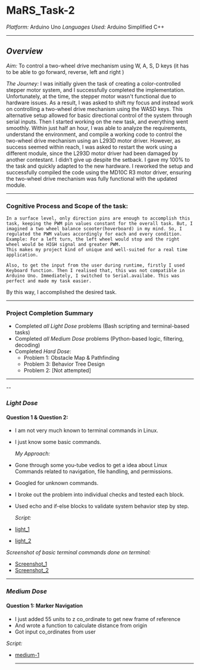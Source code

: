 # MaRS_Task-2
*Platform:* Arduino Uno 
*Languages Used:* Arduino Simplified C++ 

---

## *Overview*
*Aim:* 
    To control a two-wheel drive mechanism using W, A, S, D keys (it has to be able to go forward, reverse, left and right ) 

*The Journey:* 
    I was initially given the task of creating a color-controlled stepper motor system, and I successfully completed the implementation. Unfortunately, at the time, the stepper motor wasn't functional due to hardware issues. As a result, I was asked to shift my focus and instead work on controlling a two-wheel drive mechanism using the WASD keys. This alternative setup allowed for basic directional control of the system through serial inputs.
    Then I started working on the new task, and everything went smoothly. Within just half an hour, I was able to analyze the requirements, understand the environment, and compile a working code to control the two-wheel drive mechanism using an L293D motor driver. However, as success seemed within reach, I was asked to restart the work using a different module, since the L293D motor driver had been damaged by another contestant.
    I didn’t give up despite the setback. I gave my 100% to the task and quickly adapted to the new hardware. I reworked the setup and successfully compiled the code using the MD10C R3 motor driver, ensuring the two-wheel drive mechanism was fully functional with the updated module.

---

### Cognitive Process and Scope of the task:  
    In a surface level, only direction pins are enough to accomplish this task, keeping the PWM pin values constant for the overall task. But, I imagined a two wheel balance scooter(hoverboard) in my mind. So, I regulated the PWM values accordingly for each and every condition. Example: For a left turn, the left wheel would stop and the right wheel would be HIGH signal and greater PWM.
    This makes my project kind of unique and well-suited for a real time application.

    Also, to get the input from the user during runtime, firstly I used Keyboard function. Then I realised that, this was not compatible in Arduino Uno. Immediately, I switched to Serial.availabe. This was perfect and made my task easier.

  By this way, I accomplished the desired task.
  
---

### Project Completion Summary

- Completed *all Light Dose* problems (Bash scripting and terminal-based tasks)
- Completed *all Medium Dose* problems (Python-based logic, filtering, decoding)
- Completed *Hard Dose*:
  -  Problem 1: Obstacle Map & Pathfinding
  -  Problem 3: Behavior Tree Design
  -  Problem 2: [Not attempted]
---



--

###  *Light Dose*

####  Question 1 & Question 2: 
- I am not very much known to terminal commands in Linux.
- I just know some basic commands.

  *My Approach:*
- Gone through some you-tube vedios to get a idea about Linux Commands related to navigation, file handling, and permissions.
- Googled for unknown commands.
- I broke out the problem into individual checks and tested each block.
- Used echo and if-else blocks to validate system behavior step by step.
  
  *Script:*
- [light_1](./light_1st.sh)
- [light_2](./light_2nd.sh)
  
 *Screenshot of basic terminal commands done on terminal:*
- [Screenshot_1](./btc_ss_1.jpg)
- [Screenshot_2](./btc_ss_2.jpg)
  

---

###  *Medium Dose*

####  Question 1: Marker Navigation
- I just added 55 units to z co_ordinate to get new frame of reference
- And wrote a function to calculate distance from origin
- Got input co_ordinates from user


 *Script:*
- [medium-1](./medium_1st.py)

  ---
